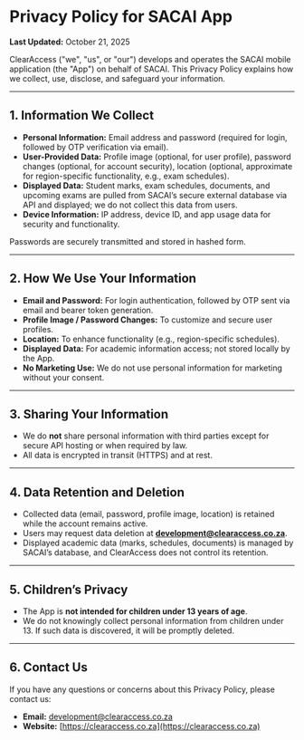 # Privacy Policy for SACAI App

**Last Updated:** October 21, 2025

ClearAccess ("we", "us", or "our") develops and operates the SACAI mobile application (the "App") on behalf of SACAI. This Privacy Policy explains how we collect, use, disclose, and safeguard your information.

---

## 1. Information We Collect

* **Personal Information:** Email address and password (required for login, followed by OTP verification via email).
* **User-Provided Data:** Profile image (optional, for user profile), password changes (optional, for account security), location (optional, approximate for region-specific functionality, e.g., exam schedules).
* **Displayed Data:** Student marks, exam schedules, documents, and upcoming exams are pulled from SACAI’s secure external database via API and displayed; we do not collect this data from users.
* **Device Information:** IP address, device ID, and app usage data for security and functionality.

Passwords are securely transmitted and stored in hashed form.

---

## 2. How We Use Your Information

* **Email and Password:** For login authentication, followed by OTP sent via email and bearer token generation.
* **Profile Image / Password Changes:** To customize and secure user profiles.
* **Location:** To enhance functionality (e.g., region-specific schedules).
* **Displayed Data:** For academic information access; not stored locally by the App.
* **No Marketing Use:** We do not use personal information for marketing without your consent.

---

## 3. Sharing Your Information

* We do **not** share personal information with third parties except for secure API hosting or when required by law.
* All data is encrypted in transit (HTTPS) and at rest.

---

## 4. Data Retention and Deletion

* Collected data (email, password, profile image, location) is retained while the account remains active.
* Users may request data deletion at **[development@clearaccess.co.za](mailto:development@clearaccess.co.za)**.
* Displayed academic data (marks, schedules, documents) is managed by SACAI’s database, and ClearAccess does not control its retention.

---

## 5. Children’s Privacy

* The App is **not intended for children under 13 years of age**.
* We do not knowingly collect personal information from children under 13. If such data is discovered, it will be promptly deleted.

---

## 6. Contact Us

If you have any questions or concerns about this Privacy Policy, please contact us:

* **Email:** [development@clearaccess.co.za](mailto:development@clearaccess.co.za)
* **Website:** [https://clearaccess.co.za](https://clearaccess.co.za)
